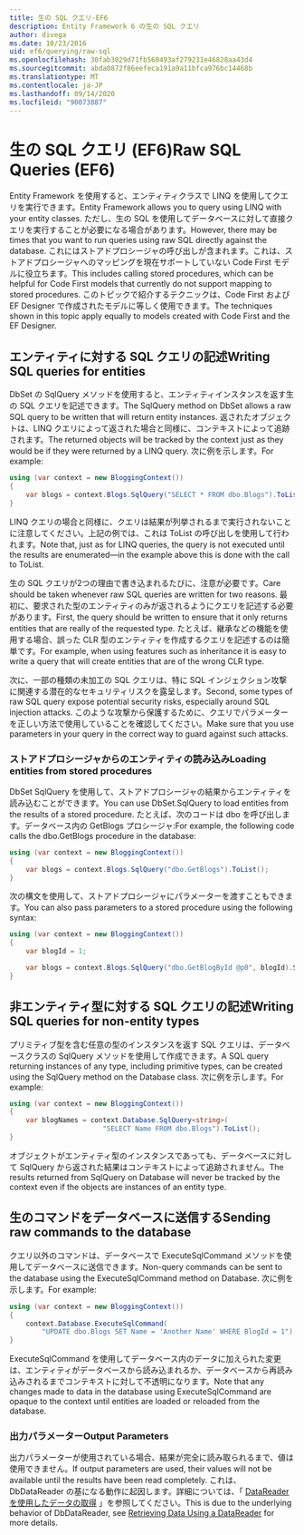 ```yaml
---
title: 生の SQL クエリ-EF6
description: Entity Framework 6 の生の SQL クエリ
author: divega
ms.date: 10/23/2016
uid: ef6/querying/raw-sql
ms.openlocfilehash: 30fab3029d71fb560493af279231e46828aa43d4
ms.sourcegitcommit: abda0872f86eefeca191a9a11bfca976bc14468b
ms.translationtype: MT
ms.contentlocale: ja-JP
ms.lasthandoff: 09/14/2020
ms.locfileid: "90073887"
---
```

# <a name="raw-sql-queries-ef6"></a><span data-ttu-id="9398e-103">生の SQL クエリ (EF6)</span><span class="sxs-lookup"><span data-stu-id="9398e-103">Raw SQL Queries (EF6)</span></span>

<span data-ttu-id="9398e-104">Entity Framework を使用すると、エンティティクラスで LINQ を使用してクエリを実行できます。</span><span class="sxs-lookup"><span data-stu-id="9398e-104">Entity Framework allows you to query using LINQ with your entity classes.</span></span> <span data-ttu-id="9398e-105">ただし、生の SQL を使用してデータベースに対して直接クエリを実行することが必要になる場合があります。</span><span class="sxs-lookup"><span data-stu-id="9398e-105">However, there may be times that you want to run queries using raw SQL directly against the database.</span></span> <span data-ttu-id="9398e-106">これにはストアドプロシージャの呼び出しが含まれます。これは、ストアドプロシージャへのマッピングを現在サポートしていない Code First モデルに役立ちます。</span><span class="sxs-lookup"><span data-stu-id="9398e-106">This includes calling stored procedures, which can be helpful for Code First models that currently do not support mapping to stored procedures.</span></span> <span data-ttu-id="9398e-107">このトピックで紹介するテクニックは、Code First および EF Designer で作成されたモデルに等しく使用できます。</span><span class="sxs-lookup"><span data-stu-id="9398e-107">The techniques shown in this topic apply equally to models created with Code First and the EF Designer.</span></span>  

## <a name="writing-sql-queries-for-entities"></a><span data-ttu-id="9398e-108">エンティティに対する SQL クエリの記述</span><span class="sxs-lookup"><span data-stu-id="9398e-108">Writing SQL queries for entities</span></span>  

<span data-ttu-id="9398e-109">DbSet の SqlQuery メソッドを使用すると、エンティティインスタンスを返す生の SQL クエリを記述できます。</span><span class="sxs-lookup"><span data-stu-id="9398e-109">The SqlQuery method on DbSet allows a raw SQL query to be written that will return entity instances.</span></span> <span data-ttu-id="9398e-110">返されたオブジェクトは、LINQ クエリによって返された場合と同様に、コンテキストによって追跡されます。</span><span class="sxs-lookup"><span data-stu-id="9398e-110">The returned objects will be tracked by the context just as they would be if they were returned by a LINQ query.</span></span> <span data-ttu-id="9398e-111">次に例を示します。</span><span class="sxs-lookup"><span data-stu-id="9398e-111">For example:</span></span>  

``` csharp  
using (var context = new BloggingContext())
{
    var blogs = context.Blogs.SqlQuery("SELECT * FROM dbo.Blogs").ToList();
}
```  

<span data-ttu-id="9398e-112">LINQ クエリの場合と同様に、クエリは結果が列挙されるまで実行されないことに注意してください。上記の例では、これは ToList の呼び出しを使用して行われます。</span><span class="sxs-lookup"><span data-stu-id="9398e-112">Note that, just as for LINQ queries, the query is not executed until the results are enumerated—in the example above this is done with the call to ToList.</span></span>  

<span data-ttu-id="9398e-113">生の SQL クエリが2つの理由で書き込まれるたびに、注意が必要です。</span><span class="sxs-lookup"><span data-stu-id="9398e-113">Care should be taken whenever raw SQL queries are written for two reasons.</span></span> <span data-ttu-id="9398e-114">最初に、要求された型のエンティティのみが返されるようにクエリを記述する必要があります。</span><span class="sxs-lookup"><span data-stu-id="9398e-114">First, the query should be written to ensure that it only returns entities that are really of the requested type.</span></span> <span data-ttu-id="9398e-115">たとえば、継承などの機能を使用する場合、誤った CLR 型のエンティティを作成するクエリを記述するのは簡単です。</span><span class="sxs-lookup"><span data-stu-id="9398e-115">For example, when using features such as inheritance it is easy to write a query that will create entities that are of the wrong CLR type.</span></span>  

<span data-ttu-id="9398e-116">次に、一部の種類の未加工の SQL クエリは、特に SQL インジェクション攻撃に関連する潜在的なセキュリティリスクを露呈します。</span><span class="sxs-lookup"><span data-stu-id="9398e-116">Second, some types of raw SQL query expose potential security risks, especially around SQL injection attacks.</span></span> <span data-ttu-id="9398e-117">このような攻撃から保護するために、クエリでパラメーターを正しい方法で使用していることを確認してください。</span><span class="sxs-lookup"><span data-stu-id="9398e-117">Make sure that you use parameters in your query in the correct way to guard against such attacks.</span></span>  

### <a name="loading-entities-from-stored-procedures"></a><span data-ttu-id="9398e-118">ストアドプロシージャからのエンティティの読み込み</span><span class="sxs-lookup"><span data-stu-id="9398e-118">Loading entities from stored procedures</span></span>  

<span data-ttu-id="9398e-119">DbSet SqlQuery を使用して、ストアドプロシージャの結果からエンティティを読み込むことができます。</span><span class="sxs-lookup"><span data-stu-id="9398e-119">You can use DbSet.SqlQuery to load entities from the results of a stored procedure.</span></span> <span data-ttu-id="9398e-120">たとえば、次のコードは dbo を呼び出します。データベース内の GetBlogs プロシージャ:</span><span class="sxs-lookup"><span data-stu-id="9398e-120">For example, the following code calls the dbo.GetBlogs procedure in the database:</span></span>  

``` csharp
using (var context = new BloggingContext())
{
    var blogs = context.Blogs.SqlQuery("dbo.GetBlogs").ToList();
}
```  

<span data-ttu-id="9398e-121">次の構文を使用して、ストアドプロシージャにパラメーターを渡すこともできます。</span><span class="sxs-lookup"><span data-stu-id="9398e-121">You can also pass parameters to a stored procedure using the following syntax:</span></span>  

``` csharp
using (var context = new BloggingContext())
{
    var blogId = 1;

    var blogs = context.Blogs.SqlQuery("dbo.GetBlogById @p0", blogId).Single();
}
```  

## <a name="writing-sql-queries-for-non-entity-types"></a><span data-ttu-id="9398e-122">非エンティティ型に対する SQL クエリの記述</span><span class="sxs-lookup"><span data-stu-id="9398e-122">Writing SQL queries for non-entity types</span></span>  

<span data-ttu-id="9398e-123">プリミティブ型を含む任意の型のインスタンスを返す SQL クエリは、データベースクラスの SqlQuery メソッドを使用して作成できます。</span><span class="sxs-lookup"><span data-stu-id="9398e-123">A SQL query returning instances of any type, including primitive types, can be created using the SqlQuery method on the Database class.</span></span> <span data-ttu-id="9398e-124">次に例を示します。</span><span class="sxs-lookup"><span data-stu-id="9398e-124">For example:</span></span>  

``` csharp
using (var context = new BloggingContext())
{
    var blogNames = context.Database.SqlQuery<string>(
                       "SELECT Name FROM dbo.Blogs").ToList();
}
```  

<span data-ttu-id="9398e-125">オブジェクトがエンティティ型のインスタンスであっても、データベースに対して SqlQuery から返された結果はコンテキストによって追跡されません。</span><span class="sxs-lookup"><span data-stu-id="9398e-125">The results returned from SqlQuery on Database will never be tracked by the context even if the objects are instances of an entity type.</span></span>  

## <a name="sending-raw-commands-to-the-database"></a><span data-ttu-id="9398e-126">生のコマンドをデータベースに送信する</span><span class="sxs-lookup"><span data-stu-id="9398e-126">Sending raw commands to the database</span></span>  

<span data-ttu-id="9398e-127">クエリ以外のコマンドは、データベースで ExecuteSqlCommand メソッドを使用してデータベースに送信できます。</span><span class="sxs-lookup"><span data-stu-id="9398e-127">Non-query commands can be sent to the database using the ExecuteSqlCommand method on Database.</span></span> <span data-ttu-id="9398e-128">次に例を示します。</span><span class="sxs-lookup"><span data-stu-id="9398e-128">For example:</span></span>  

``` csharp
using (var context = new BloggingContext())
{
    context.Database.ExecuteSqlCommand(
        "UPDATE dbo.Blogs SET Name = 'Another Name' WHERE BlogId = 1");
}
```  

<span data-ttu-id="9398e-129">ExecuteSqlCommand を使用してデータベース内のデータに加えられた変更は、エンティティがデータベースから読み込まれるか、データベースから再読み込みされるまでコンテキストに対して不透明になります。</span><span class="sxs-lookup"><span data-stu-id="9398e-129">Note that any changes made to data in the database using ExecuteSqlCommand are opaque to the context until entities are loaded or reloaded from the database.</span></span>  

### <a name="output-parameters"></a><span data-ttu-id="9398e-130">出力パラメーター</span><span class="sxs-lookup"><span data-stu-id="9398e-130">Output Parameters</span></span>  

<span data-ttu-id="9398e-131">出力パラメーターが使用されている場合、結果が完全に読み取られるまで、値は使用できません。</span><span class="sxs-lookup"><span data-stu-id="9398e-131">If output parameters are used, their values will not be available until the results have been read completely.</span></span> <span data-ttu-id="9398e-132">これは、DbDataReader の基になる動作に起因します。詳細については、「 [DataReader を使用したデータの取得](https://go.microsoft.com/fwlink/?LinkID=398589) 」を参照してください。</span><span class="sxs-lookup"><span data-stu-id="9398e-132">This is due to the underlying behavior of DbDataReader, see [Retrieving Data Using a DataReader](https://go.microsoft.com/fwlink/?LinkID=398589) for more details.</span></span>  
